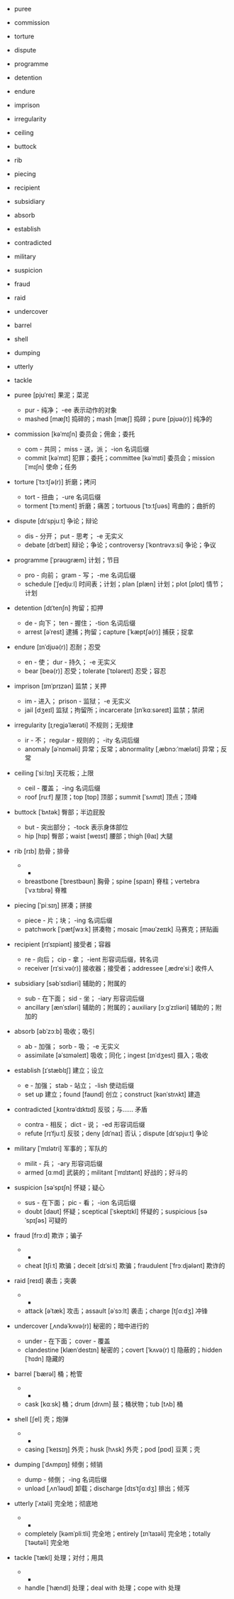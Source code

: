 
- puree
- commission
- torture
- dispute
- programme
- detention
- endure
- imprison
- irregularity
- ceiling
- buttock
- rib
- piecing
- recipient
- subsidiary
- absorb
- establish
- contradicted
- military
- suspicion
- fraud
- raid
- undercover
- barrel
- shell
- dumping
- utterly
- tackle



- puree [pjʊˈreɪ] 果泥；菜泥
    - pur - 纯净； -ee 表示动作的对象
    - mashed [mæʃt] 捣碎的；mash [mæʃ] 捣碎；pure [pjʊə(r)] 纯净的
- commission [kəˈmɪʃn] 委员会；佣金；委托
    - com - 共同； miss - 送，派； -ion 名词后缀
    - commit [kəˈmɪt] 犯罪；委托；committee [kəˈmɪti] 委员会；mission [ˈmɪʃn] 使命；任务
- torture [ˈtɔːtʃə(r)] 折磨；拷问
    - tort - 扭曲； -ure 名词后缀
    - torment [ˈtɔːment] 折磨；痛苦；tortuous [ˈtɔːtʃuəs] 弯曲的；曲折的
- dispute [dɪˈspjuːt] 争论；辩论
    - dis - 分开； put - 思考； -e 无实义
    - debate [dɪˈbeɪt] 辩论；争论；controversy [ˈkɒntrəvɜːsi] 争论；争议
- programme [ˈprəʊɡræm] 计划；节目
    - pro - 向前； gram - 写； -me 名词后缀
    - schedule [ˈʃedjuːl] 时间表；计划；plan [plæn] 计划；plot [plɒt] 情节；计划
- detention [dɪˈtenʃn] 拘留；扣押
    - de - 向下； ten - 握住； -tion 名词后缀
    - arrest [əˈrest] 逮捕；拘留；capture [ˈkæptʃə(r)] 捕获；捉拿
- endure [ɪnˈdjʊə(r)] 忍耐；忍受
    - en - 使； dur - 持久； -e 无实义
    - bear [beə(r)] 忍受；tolerate [ˈtɒləreɪt] 忍受；容忍
- imprison [ɪmˈprɪzən] 监禁；关押
    - im - 进入； prison - 监狱； -e 无实义
    - jail [dʒeɪl] 监狱；拘留所；incarcerate [ɪnˈkɑːsəreɪt] 监禁；禁闭
- irregularity [ɪˌreɡjəˈlærəti] 不规则；无规律
    - ir - 不； regular - 规则的； -ity 名词后缀
    - anomaly [əˈnɒməli] 异常；反常；abnormality [ˌæbnɔːˈmæləti] 异常；反常
- ceiling [ˈsiːlɪŋ] 天花板；上限
    - ceil - 覆盖； -ing 名词后缀
    - roof [ruːf] 屋顶；top [tɒp] 顶部；summit [ˈsʌmɪt] 顶点；顶峰
- buttock [ˈbʌtək] 臀部；半边屁股
    - but - 突出部分； -tock 表示身体部位
    - hip [hɪp] 臀部；waist [weɪst] 腰部；thigh [θaɪ] 大腿
- rib [rɪb] 肋骨；排骨
    - -
    - breastbone [ˈbrestbəʊn] 胸骨；spine [spaɪn] 脊柱；vertebra [ˈvɜːtɪbrə] 脊椎
- piecing [ˈpiːsɪŋ] 拼凑；拼接
    - piece - 片；块； -ing 名词后缀
    - patchwork [ˈpætʃwɜːk] 拼凑物；mosaic [məʊˈzeɪɪk] 马赛克；拼贴画
- recipient [rɪˈsɪpiənt] 接受者；容器
    - re - 向后； cip - 拿； -ient 形容词后缀，转名词
    - receiver [rɪˈsiːvə(r)] 接收器；接受者；addressee [ˌædreˈsiː] 收件人
- subsidiary [səbˈsɪdiəri] 辅助的；附属的
    - sub - 在下面； sid - 坐； -iary 形容词后缀
    - ancillary [ænˈsɪləri] 辅助的；附属的；auxiliary [ɔːɡˈzɪliəri] 辅助的；附加的
- absorb [əbˈzɔːb] 吸收；吸引
    - ab - 加强； sorb - 吸； -e 无实义
    - assimilate [əˈsɪməleɪt] 吸收；同化；ingest [ɪnˈdʒest] 摄入；吸收
- establish [ɪˈstæblɪʃ] 建立；设立
    - e - 加强； stab - 站立； -lish 使动后缀
    - set up 建立；found [faʊnd] 创立；construct [kənˈstrʌkt] 建造
- contradicted [ˌkɒntrəˈdɪktɪd] 反驳；与…… 矛盾
    - contra - 相反； dict - 说； -ed 形容词后缀
    - refute [rɪˈfjuːt] 反驳；deny [dɪˈnaɪ] 否认；dispute [dɪˈspjuːt] 争论
- military [ˈmɪlətri] 军事的；军队的
    - milit - 兵； -ary 形容词后缀
    - armed [ɑːmd] 武装的；militant [ˈmɪlɪtənt] 好战的；好斗的
- suspicion [səˈspɪʃn] 怀疑；疑心
    - sus - 在下面； pic - 看； -ion 名词后缀
    - doubt [daʊt] 怀疑；sceptical [ˈskeptɪkl] 怀疑的；suspicious [səˈspɪʃəs] 可疑的
- fraud [frɔːd] 欺诈；骗子
    - -
    - cheat [tʃiːt] 欺骗；deceit [dɪˈsiːt] 欺骗；fraudulent [ˈfrɔːdjələnt] 欺诈的
- raid [reɪd] 袭击；突袭
    - -
    - attack [əˈtæk] 攻击；assault [əˈsɔːlt] 袭击；charge [tʃɑːdʒ] 冲锋
- undercover [ˌʌndəˈkʌvə(r)] 秘密的；暗中进行的
    - under - 在下面； cover - 覆盖
    - clandestine [klænˈdestɪn] 秘密的；covert [ˈkʌvə(r) t] 隐蔽的；hidden [ˈhɪdn] 隐藏的
- barrel [ˈbærəl] 桶；枪管
    - -
    - cask [kɑːsk] 桶；drum [drʌm] 鼓；桶状物；tub [tʌb] 桶
- shell [ʃel] 壳；炮弹
    - -
    - casing [ˈkeɪsɪŋ] 外壳；husk [hʌsk] 外壳；pod [pɒd] 豆荚；壳
- dumping [ˈdʌmpɪŋ] 倾倒；倾销
    - dump - 倾倒； -ing 名词后缀
    - unload [ˌʌnˈləʊd] 卸载；discharge [dɪsˈtʃɑːdʒ] 排出；倾泻
- utterly [ˈʌtəli] 完全地；彻底地
    - -
    - completely [kəmˈpliːtli] 完全地；entirely [ɪnˈtaɪəli] 完全地；totally [ˈtəʊtəli] 完全地
- tackle [ˈtækl] 处理；对付；用具
    - -
    - handle [ˈhændl] 处理；deal with 处理；cope with 处理